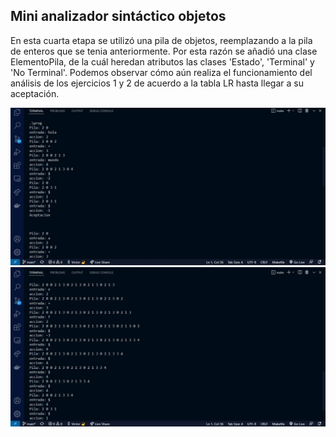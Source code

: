## Mini analizador sintáctico objetos

En esta cuarta etapa se utilizó una pila de objetos, reemplazando a la pila de enteros que se tenia anteriormente.
Por esta razón se añadió una clase ElementoPila, de la cuál heredan atributos las clases 'Estado', 'Terminal' y 'No Terminal'.
Podemos observar cómo aún realiza el funcionamiento del análisis de los ejercicios 1 y 2 de acuerdo a la tabla LR hasta llegar a su aceptación.

<img src="./mini-sintactico-objs1.jpeg">
<img src="./mini-sintactico-objs2.jpeg">


